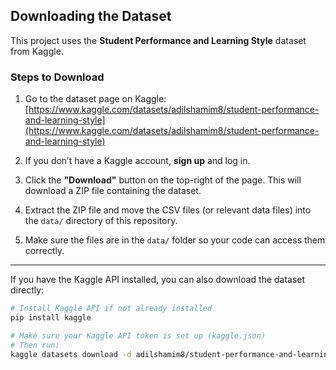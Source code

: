 ## Downloading the Dataset

This project uses the **Student Performance and Learning Style** dataset from Kaggle.

### Steps to Download

1. Go to the dataset page on Kaggle:  
   [https://www.kaggle.com/datasets/adilshamim8/student-performance-and-learning-style](https://www.kaggle.com/datasets/adilshamim8/student-performance-and-learning-style)

2. If you don’t have a Kaggle account, **sign up** and log in.

3. Click the **"Download"** button on the top-right of the page. This will download a ZIP file containing the dataset.

4. Extract the ZIP file and move the CSV files (or relevant data files) into the `data/` directory of this repository.

5. Make sure the files are in the `data/` folder so your code can access them correctly.

---

If you have the Kaggle API installed, you can also download the dataset directly:

```bash
# Install Kaggle API if not already installed
pip install kaggle

# Make sure your Kaggle API token is set up (kaggle.json)
# Then run:
kaggle datasets download -d adilshamim8/student-performance-and-learning-style -p data/ --unzip
